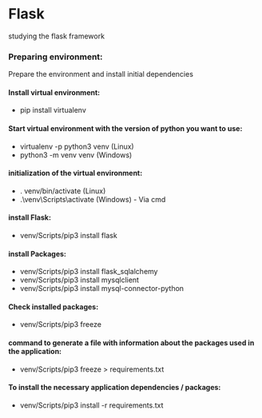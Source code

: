 # Flask
studying the flask framework

### Preparing environment:
Prepare the environment and install initial dependencies
#### Install virtual environment:
- pip install virtualenv

#### Start virtual environment with the version of python you want to use:
- virtualenv -p python3 venv (Linux)
- python3 -m venv venv (Windows)

#### initialization of the virtual environment:
-  . venv/bin/activate (Linux)
- .\venv\Scripts\activate (Windows) - Via cmd

#### install Flask:
- venv/Scripts/pip3 install flask

#### install Packages:
- venv/Scripts/pip3 install flask_sqlalchemy
- venv/Scripts/pip3 install mysqlclient   
- venv/Scripts/pip3 install mysql-connector-python

#### Check installed packages:
- venv/Scripts/pip3 freeze

#### command to generate a file with information about the packages used in the application:
- venv/Scripts/pip3 freeze > requirements.txt

#### To install the necessary application dependencies / packages:
- venv/Scripts/pip3 install -r requirements.txt
